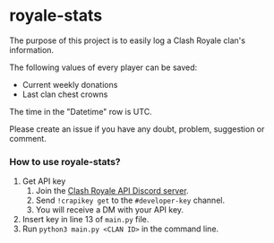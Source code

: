 # royale-stats
The purpose of this project is to easily log a Clash Royale clan's information.

The following values of every player can be saved:
* Current weekly donations
* Last clan chest crowns


The time in the "Datetime" row is UTC.

Please create an issue if you have any doubt, problem, suggestion or comment.

### How to use royale-stats?
1. Get API key
    1. Join the [Clash Royale API Discord server](https://discord.me/cr_api).
    2. Send `!crapikey get` to the `#developer-key` channel.
    3. You will receive a DM with your API key.
2. Insert key in line 13 of `main.py` file.
3. Run `python3 main.py <CLAN ID>` in the command line.